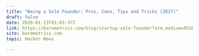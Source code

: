 ```yaml
---
title: "Being a Solo Founder: Pros, Cons, Tips and Tricks (2017)"
draft: false
date: 2020-01-13T01:03:37Z
link: https://baremetrics.com/blog/startup-solo-founder?utm_medium=RSS&utm_source=hune
site: baremetrics.com
topic: Hacker News  

---
```

